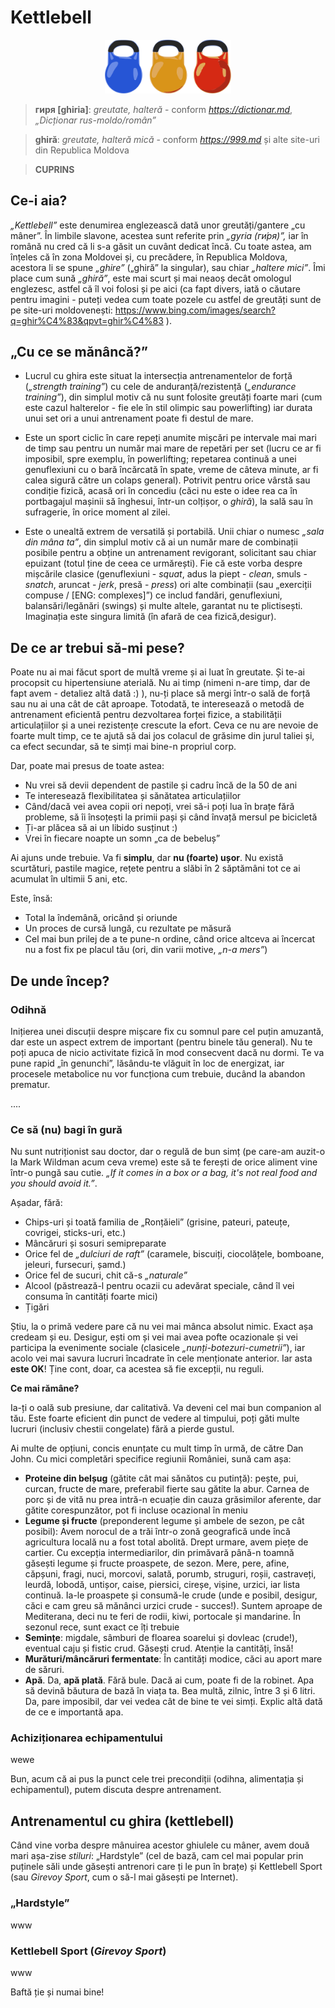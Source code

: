 # Kettlebell

<p align="center"><img src="images/kb.svg" style="max-width:40%;min-width:40px;" alt="Kettlebells" /></p>

> **гиря [ghiria]**: 
*greutate, halteră* - conform *https://dictionar.md*, *„Dicționar rus-moldo/român”*

> **ghiră**: 
*greutate, halteră mică* - conform *https://999.md* și alte site-uri din Republica Moldova

> **CUPRINS**

## Ce-i aia?

*„Kettlebell”* este denumirea englezească dată unor greutăți/gantere „cu mâner”. În limbile slavone, acestea sunt referite prin *„gyria (ги́ря)”,* iar în română nu cred că li s-a găsit un cuvânt dedicat încă. Cu toate astea, am înțeles că în zona Moldovei și, cu precădere, în Republica Moldova, acestora li se spune *„ghire”* („ghiră” la singular), sau chiar *„haltere mici”*. Îmi place cum sună *„ghiră”*, este mai scurt și mai neaoș decât omologul englezesc, astfel că îl voi folosi și pe aici (ca fapt divers, iată o căutare pentru imagini - puteți vedea cum toate pozele cu astfel de greutăți sunt de pe site-uri moldovenești: https://www.bing.com/images/search?q=ghir%C4%83&qpvt=ghir%C4%83 ). 

## „Cu ce se mănâncă?”

+ Lucrul cu ghira este situat la intersecția antrenamentelor de forță (*„strength training”*) cu cele de anduranță/rezistență (*„endurance training”*), din simplul motiv că nu sunt folosite greutăți foarte mari (cum este cazul halterelor - fie ele în stil olimpic sau powerlifting) iar durata unui set ori a unui antrenament poate fi destul de mare. 

+ Este un sport ciclic în care repeți anumite mișcări pe intervale mai mari de timp sau pentru un număr mai mare de repetări per set (lucru ce ar fi imposibil, spre exemplu, în powerlifting; repetarea continuă a unei genuflexiuni cu o bară încărcată în spate, vreme de câteva minute, ar fi calea sigură către un colaps general). Potrivit pentru orice vârstă sau condiție fizică, acasă ori în concediu (căci nu este o idee rea ca în portbagajul mașinii să înghesui, într-un colțișor, o *ghiră*), la sală sau în sufragerie, în orice moment al zilei.

+ Este o unealtă extrem de versatilă și portabilă. Unii chiar o numesc *„sala din mâna ta”*, din simplul motiv că ai un număr mare de combinații posibile pentru a obține un antrenament revigorant, solicitant sau chiar epuizant (totul ține de ceea ce urmărești). Fie că este vorba despre mișcările clasice (genuflexiuni - *squat*, adus la piept - *clean*, smuls - *snatch*, aruncat - *jerk*, presă - *press*) ori alte combinații (sau „exerciții compuse / [ENG: complexes]”) ce includ fandări, genuflexiuni, balansări/legănări (swings) și multe altele, garantat nu te plictisești. Imaginația este singura limită (în afară de cea fizică,desigur).

## De ce ar trebui să-mi pese?

Poate nu ai mai făcut sport de multă vreme și ai luat în greutate. Și te-ai procopsit cu hipertensiune aterială. Nu ai timp (nimeni n-are timp, dar de fapt avem - detaliez altă dată :) ), nu-ți place să mergi într-o sală de forță sau nu ai una cât de cât aproape. Totodată, te interesează o metodă de antrenament eficientă pentru dezvoltarea forței fizice, a stabilității articulațiilor și a unei rezistențe crescute la efort. Ceva ce nu are nevoie de foarte mult timp, ce te ajută să dai jos colacul de grăsime din jurul taliei și, ca efect secundar, să te simți mai bine-n propriul corp. 

Dar, poate mai presus de toate astea:
+ Nu vrei să devii dependent de pastile și cadru încă de la 50 de ani
+ Te interesează flexibilitatea și sănătatea articulațiilor
+ Când/dacă vei avea copii ori nepoți, vrei să-i poți lua în brațe fără probleme, să îi însoțești la primii pași și când învață mersul pe bicicletă
+ Ți-ar plăcea să ai un libido susținut :) 
+ Vrei în fiecare noapte un somn „ca de bebeluș”

Ai ajuns unde trebuie. Va fi **simplu**, dar **nu (foarte) ușor**. Nu există scurtături, pastile magice, rețete pentru a slăbi în 2 săptămâni tot ce ai acumulat în ultimii 5 ani, etc. 

Este, însă:
+ Total la îndemână, oricând și oriunde
+ Un proces de cursă lungă, cu rezultate pe măsură
+ Cel mai bun prilej de a te pune-n ordine, când orice altceva ai încercat nu a fost fix pe placul tău (ori, din varii motive, *„n-a mers”*)

## De unde încep?

### Odihnă

Inițierea unei discuții despre mișcare fix cu somnul pare cel puțin amuzantă, dar este un aspect extrem de important (pentru binele tău general). Nu te poți apuca de nicio activitate fizică în mod consecvent dacă nu dormi. Te va pune rapid „în genunchi”, lăsându-te vlăguit în loc de energizat, iar procesele metabolice nu vor funcționa cum trebuie, ducând la abandon prematur.

....

### Ce să (nu) bagi în gură

Nu sunt nutriționist sau doctor, dar o regulă de bun simț (pe care-am auzit-o la Mark Wildman acum ceva vreme) este să te ferești de orice aliment vine într-o pungă sau cutie. *„If it comes in a box or a bag, it's not real food and you should avoid it.”*.

Așadar, fără:
+ Chips-uri și toată familia de „Ronțăieli” (grisine, pateuri, pateuțe, covrigei, sticks-uri, etc.)
+ Mâncăruri și sosuri semipreparate
+ Orice fel de *„dulciuri de raft”* (caramele, biscuiți, ciocolățele, bomboane, jeleuri, fursecuri, șamd.) 
+ Orice fel de sucuri, chit că-s *„naturale”*
+ Alcool (păstrează-l pentru ocazii cu adevărat speciale, când îl vei consuma în cantități foarte mici)
+ Țigări

Știu, la o primă vedere pare că nu vei mai mânca absolut nimic. Exact așa credeam și eu. Desigur, ești om și vei mai avea pofte ocazionale și vei participa la evenimente sociale (clasicele *„nunți-botezuri-cumetrii”*), iar acolo vei mai savura lucruri încadrate în cele menționate anterior. Iar asta **este OK**! Ține cont, doar, ca acestea să fie excepții, nu reguli.

**Ce mai rămâne?**

Ia-ți o oală sub presiune, dar calitativă. Va deveni cel mai bun companion al tău. Este foarte eficient din punct de vedere al timpului, poți găti multe lucruri (inclusiv chestii congelate) fără a pierde gustul.

Ai multe de opțiuni, concis enunțate cu mult timp în urmă, de către Dan John. Cu mici completări specifice regiunii României, sună cam așa:
+ **Proteine din belșug** (gătite cât mai sănătos cu putință): pește, pui, curcan, fructe de mare, preferabil fierte sau gătite la abur. Carnea de porc și de vită nu prea intră-n ecuație din cauza grăsimilor aferente, dar gătite corespunzător, pot fi incluse ocazional în meniu
+ **Legume și fructe** (preponderent legume și ambele de sezon, pe cât posibil): Avem norocul de a trăi într-o zonă geografică unde încă agricultura locală nu a fost total abolită. Drept urmare, avem piețe de cartier. Cu excepția intermediarilor, din primăvară până-n toamnă găsești legume și fructe proaspete, de sezon. Mere, pere, afine, căpșuni, fragi, nuci, morcovi, salată, porumb, struguri, roșii, castraveți, leurdă, lobodă, untișor, caise, piersici, cireșe, vișine, urzici, iar lista continuă. Ia-le proaspete și consumă-le crude (unde e posibil, desigur, căci e cam greu să mănânci urzici crude - succes!). Suntem aproape de Mediterana, deci nu te feri de rodii, kiwi, portocale și mandarine. În sezonul rece, sunt exact ce îți trebuie
+ **Semințe**: migdale, sâmburi de floarea soarelui și dovleac (crude!), eventual caju și fistic crud. Găsești crud. Atenție la cantități, însă! 
+ **Murături/mâncăruri fermentate**: În cantități modice, căci au aport mare de săruri. 
+ **Apă**. Da, **apă plată**. Fără bule. Dacă ai cum, poate fi de la robinet. Apa să devină băutura de bază în viața ta. Bea multă, zilnic, între 3 și 6 litri. Da, pare imposibil, dar vei vedea cât de bine te vei simți. Explic altă dată de ce e importantă apa.

### Achiziționarea echipamentului 

wewe

Bun, acum că ai pus la punct cele trei precondiții (odihna, alimentația și echipamentul), putem discuta despre antrenament.

## Antrenamentul cu ghira (kettlebell)

Când vine vorba despre mânuirea acestor ghiulele cu mâner, avem două mari așa-zise *stiluri*: „Hardstyle” (cel de bază, cam cel mai popular prin puținele săli unde găsești antrenori care ți le pun în brațe) și Kettlebell Sport (sau *Girevoy Sport*, cum o să-l mai găsești pe Internet).

### „Hardstyle”

www
### Kettlebell Sport (*Girevoy Sport*)

www

Baftă ție și numai bine!
